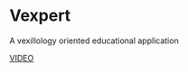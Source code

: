 # Vexpert
A vexillology oriented educational application

[VIDEO](https://www.youtube.com/watch?v=IQ8L2XsmKA8)
